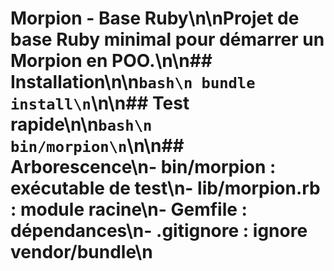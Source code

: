 # Morpion - Base Ruby\n\nProjet de base Ruby minimal pour démarrer un Morpion en POO.\n\n## Installation\n\n```bash\n bundle install\n```\n\n## Test rapide\n\n```bash\n bin/morpion\n```\n\n## Arborescence\n- bin/morpion : exécutable de test\n- lib/morpion.rb : module racine\n- Gemfile : dépendances\n- .gitignore : ignore vendor/bundle\n